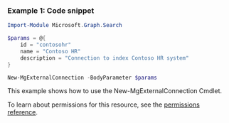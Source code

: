 ### Example 1: Code snippet

```powershellImport-Module Microsoft.Graph.Search

$params = @{
	id = "contosohr"
	name = "Contoso HR"
	description = "Connection to index Contoso HR system"
}

New-MgExternalConnection -BodyParameter $params
```
This example shows how to use the New-MgExternalConnection Cmdlet.
To learn about permissions for this resource, see the [permissions reference](/graph/permissions-reference).

